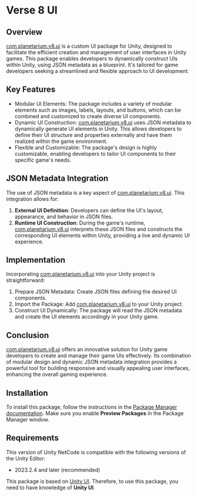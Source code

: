 # Verse 8 UI

## Overview
[com.planetarium.v8.ui](https://github.com/planetarium/g2-verse-starter) is a custom UI package for Unity, designed to facilitate the efficient creation and management of user interfaces in Unity games. This package enables developers to dynamically construct UIs within Unity, using JSON metadata as a blueprint. It's tailored for game developers seeking a streamlined and flexible approach to UI development.

## Key Features
- Modular UI Elements: The package includes a variety of modular elements such as images, labels, layouts, and buttons, which can be combined and customized to create diverse UI components.
- Dynamic UI Construction: [com.planetarium.v8.ui](https://github.com/planetarium/g2-verse-starter) uses JSON metadata to dynamically generate UI elements in Unity. This allows developers to define their UI structure and properties externally and have them realized within the game environment.
- Flexible and Customizable: The package's design is highly customizable, enabling developers to tailor UI components to their specific game's needs.

## JSON Metadata Integration
The use of JSON metadata is a key aspect of [com.planetarium.v8.ui](https://github.com/planetarium/g2-verse-starter). This integration allows for:

1. **External UI Definition**: Developers can define the UI's layout, appearance, and behavior in JSON files.
2. **Runtime UI Construction**: During the game's runtime, [com.planetarium.v8.ui](https://github.com/planetarium/g2-verse-starter) interprets these JSON files and constructs the corresponding UI elements within Unity, providing a live and dynamic UI experience.

## Implementation
Incorporating [com.planetarium.v8.ui](https://github.com/planetarium/g2-verse-starter) into your Unity project is straightforward:

1. Prepare JSON Metadata: Create JSON files defining the desired UI components.
2. Import the Package: Add [com.planetarium.v8.ui](https://github.com/planetarium/g2-verse-starter) to your Unity project.
3. Construct UI Dynamically: The package will read the JSON metadata and create the UI elements accordingly in your Unity game.

## Conclusion
[com.planetarium.v8.ui](https://github.com/planetarium/g2-verse-starter) offers an innovative solution for Unity game developers to create and manage their game UIs effectively. Its combination of modular design and dynamic JSON metadata integration provides a powerful tool for building responsive and visually appealing user interfaces, enhancing the overall gaming experience.

## Installation
To install this package, follow the instructions in the [Package Manager documentation](https://docs.unity3d.com/2023.3/Documentation/Manual/upm-ui-install.html). 
Make sure you enable **Preview Packages** in the Package Manager window.

## Requirements
This version of Unity NetCode is compatible with the following versions of the Unity Editor:
- 2023.2.4 and later (recommended)

This package is based on [Unity UI](https://docs.unity3d.com/kr/2023.2/Manual/com.unity.ugui.html). Therefore, to use this package, you need to have knowledge of **Unity UI**.

